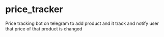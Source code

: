 # price_tracker
Price tracking bot on telegram to add product and it track and notify user that price of that product is changed
